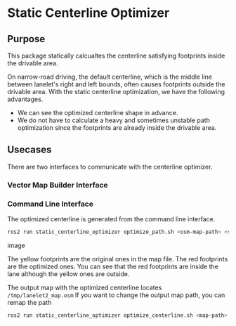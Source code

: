 # Static Centerline Optimizer

## Purpose

This package statically calcualtes the centerline satisfying footprints inside the drivable area.

On narrow-road driving, the default centerline, which is the middle line between lanelet's right and left bounds, often causes footprints outside the drivable area.
With the static centerline optimization, we have the following advantages.

- We can see the optimized centerline shape in advance.
- We do not have to calculate a heavy and sometimes unstable path optimization since the footprints are already inside the drivable area.

## Usecases

There are two interfaces to communicate with the centerline optimizer.

### Vector Map Builder Interface

### Command Line Interface

The optimized centerline is generated from the command line interface.

```sh
ros2 run static_centerline_optimizer optimize_path.sh <osm-map-path> <start-lanelet-id> <end-lanelet-id> <vehicle-model>
```

image

The yellow footprints are the original ones in the map file.
The red footprints are the optimized ones.
You can see that the red footprints are inside the lane although the yellow ones are outside.

The output map with the optimized centerline locates `/tmp/lanelet2_map.osm`
If you want to change the output map path, you can remap the path

```sh
ros2 run static_centerline_optimizer optimize_centerline.sh <map-path> <start-lanelet-id> <end-lanelet-id> --ros-args --remap output:=<output-map-path>
```
